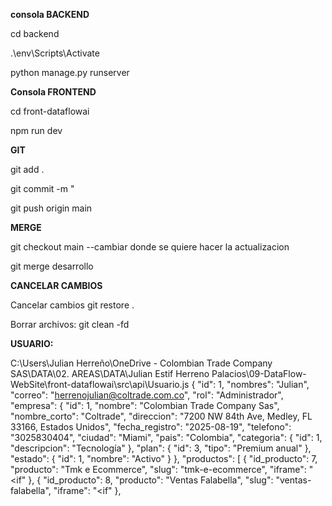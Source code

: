 **consola BACKEND**

cd backend

.\env\Scripts\Activate

python manage.py runserver

**Consola FRONTEND**

cd front-dataflowai

npm run dev

**GIT**

git add .

git commit -m "

git push origin main

**MERGE**

git checkout main --cambiar donde se quiere hacer la actualizacion

git merge desarrollo

**CANCELAR CAMBIOS**

Cancelar cambios git restore .

Borrar archivos: git clean -fd


**USUARIO:**

C:\Users\Julian Herreño\OneDrive - Colombian Trade Company SAS\DATA\02. AREAS\DATA\Julian Estif Herreno Palacios\09-DataFlow-WebSite\front-dataflowai\src\api\Usuario.js
{
  "id": 1,
  "nombres": "Julian",
  "correo": "herrenojulian@coltrade.com.co",
  "rol": "Administrador",
  "empresa": {
    "id": 1,
    "nombre": "Colombian Trade Company Sas",
    "nombre_corto": "Coltrade",
    "direccion": "7200 NW 84th Ave, Medley, FL 33166, Estados Unidos",
    "fecha_registro": "2025-08-19",
    "telefono": "3025830404",
    "ciudad": "Miami",
    "pais": "Colombia",
    "categoria": {
      "id": 1,
      "descripcion": "Tecnología"
    },
    "plan": {
      "id": 3,
      "tipo": "Premium anual"
    },
    "estado": {
      "id": 1,
      "nombre": "Activo"
    }
  },
  "productos": [
    {
      "id_producto": 7,
      "producto": "Tmk e Ecommerce",
      "slug": "tmk-e-ecommerce",
      "iframe": "<if"
    },
    {
      "id_producto": 8,
      "producto": "Ventas Falabella",
      "slug": "ventas-falabella",
      "iframe": "<if"
    },
